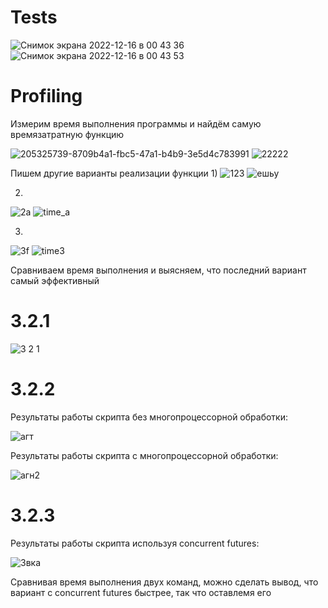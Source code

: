 # Tests
![Снимок экрана 2022-12-16 в 00 43 36](https://user-images.githubusercontent.com/43472988/207952542-8e647532-1c7e-4bda-a0d3-0872d791ceb9.png)
![Снимок экрана 2022-12-16 в 00 43 53](https://user-images.githubusercontent.com/43472988/207952564-de16b2dd-c5a3-4908-93f4-01ba0c92434f.png)

# Profiling

Измерим время выполнения программы и найдём самую времязатратную функцию


![205325739-8709b4a1-fbc5-47a1-b4b9-3e5d4c783991](https://user-images.githubusercontent.com/43472988/208233342-b73f4646-1380-467d-8d5f-7d283b23bb0a.png)
![22222](https://user-images.githubusercontent.com/43472988/208233347-55316086-f4df-44a1-ad2a-536abe62e945.png)

Пишем другие варианты реализации функции
1)
![123](https://user-images.githubusercontent.com/43472988/208233522-1c9f316c-3865-4f0b-bb13-5ba760ecf9ab.png)
![ешьу](https://user-images.githubusercontent.com/43472988/208233466-0dae7319-0a05-4e54-b84c-f48a2cd6fd29.png)

2)
![2а](https://user-images.githubusercontent.com/43472988/208233465-c60301d1-a743-445b-9af1-d74ff67430a9.png)
![time_a](https://user-images.githubusercontent.com/43472988/208233502-a1362ca6-a914-4155-8a96-35b7a8afb438.png)

3)
![3f](https://user-images.githubusercontent.com/43472988/208233488-390d772e-cd2b-4a8c-b4c1-b71a012cd142.png)
![time3](https://user-images.githubusercontent.com/43472988/208233497-746aa124-185f-40a6-af96-daf77dc7cdba.png)

Сравниваем время выполнения и выясняем, что последний вариант самый эффективный

# 3.2.1

![3 2 1](https://user-images.githubusercontent.com/43472988/208263370-8a6c6e66-ee93-48fb-b738-2477d07412bd.jpg)

# 3.2.2

Результаты работы скрипта без многопроцессорной обработки:

![агт](https://user-images.githubusercontent.com/43472988/208510120-11939c8a-c382-4b29-9e75-72e2ef59e635.png)

Результаты работы скрипта с многопроцессорной обработки:

![агн2](https://user-images.githubusercontent.com/43472988/208510172-bb4c8eee-ea49-488a-97a5-a1098abe8d72.png)

# 3.2.3

Результаты работы скрипта используя concurrent futures: 

![3вка](https://user-images.githubusercontent.com/43472988/208514785-cf57f947-23a9-4b6c-b926-2e117258915c.png)

Сравнивая время выполнения двух команд, можно сделать вывод, что вариант с concurrent futures быстрее, так что оставлемя его
